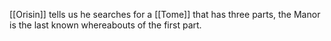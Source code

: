 [[Orisin]] tells us he searches for a [[Tome]] that has three parts, the Manor is the last known whereabouts of the first part.   
